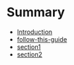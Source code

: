 # Summary

* [Introduction](README.md)
* [follow-this-guide](gitbooksintro.md)
* [section1](nltk-session-1-beginner/ltk-session-1-beginner.md)
* [section2](content/section2.md)

